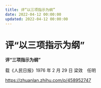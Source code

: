 ```yaml
---
title: 评“以三项指示为纲”
date: 2022-04-12 00:00:00
updated: 2022-04-12 00:00:00
---
```


# 评“以三项指示为纲”

**评“三项指示为纲”**

载《人民日报》1976 年 2 月 29 日  梁效　任明

https://zhuanlan.zhihu.com/p/458952747

